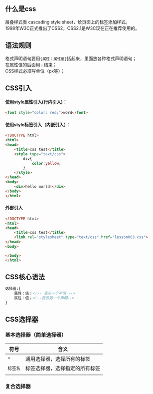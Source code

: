## 什么是css
层叠样式表 cascading style sheet，给页面上的标签添加样式。  
1998年W3C正式推出了CSS2，CSS2.1是W3C现在正在推荐使用的。  

## 语法规则
格式声明语句要用`{属性：属性值}`括起来，里面放各种格式声明语句；  
在属性值的后面用`；`结束；  
CSS样式必须写单位（px等）；  

## CSS引入
#### 使用style属性引入(行内引入)：  
```html
<font style="color: red;">word</font>
```
#### 使用style标签引入（内嵌引入）：

```html
<!DOCTYPE html>
<html>
<head>
	<title>css test</title>
	<style type="text/css">
		div{
			color:yellow;
		}
	</style>
</head>
<body>
	<div>hello world!</div>
</body>
</html>
```

#### 外部引入
```html
<!DOCTYPE html>
<html>
<head>
	<title>css test</title>
	<link rel="stylesheet" type="text/css" href="lesson003.css">
</head>
<body>

</body>
</html>
```

## CSS核心语法
```html
选择器:{
	属性：值；<!-- 表示一个声明 -->
	属性：值；<!--表示另一个声明-->
}
```

## CSS选择器
### 基本选择器（简单选择器）

| 符号   | 含义      |
| ---   | ---       |
|  `*`  | 通用选择器，选择所有的标签 |
|  `标签名`| 标签选择器，选择指定的所有标签 |
|  |  |

### 复合选择器





